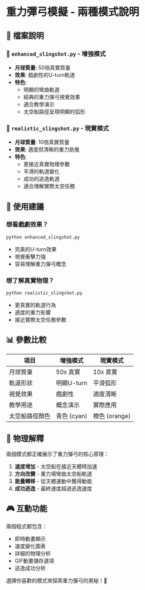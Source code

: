# 重力彈弓模擬 - 兩種模式說明

## 📁 檔案說明

### 🚀 `enhanced_slingshot.py` - 增強模式
- **月球質量**: 50倍真實質量
- **效果**: 戲劇性的U-turn軌道
- **特色**: 
  - 明顯的彎曲軌道
  - 經典的重力彈弓視覺效果
  - 適合教學演示
  - 太空船路徑呈現明顯的弧形

### 🌙 `realistic_slingshot.py` - 現實模式  
- **月球質量**: 10倍真實質量
- **效果**: 適度但清晰的重力助推
- **特色**:
  - 更接近真實物理參數
  - 平滑的軌道變化
  - 成功的逃逸軌道
  - 適合理解實際太空任務

## 🎯 使用建議

### 想看戲劇效果？
```bash
python enhanced_slingshot.py
```
- 完美的U-turn效果
- 視覺衝擊力強
- 容易理解重力彈弓概念

### 想了解真實物理？
```bash
python realistic_slingshot.py
```
- 更真實的軌道行為
- 適度的重力影響
- 接近實際太空任務參數

## 📊 參數比較

| 項目 | 增強模式 | 現實模式 |
|------|----------|----------|
| 月球質量 | 50x 真實 | 10x 真實 |
| 軌道形狀 | 明顯U-turn | 平滑弧形 |
| 視覺效果 | 戲劇性 | 適度清晰 |
| 教學用途 | 概念演示 | 實際應用 |
| 太空船路徑顏色 | 青色 (cyan) | 橙色 (orange) |

## 🔬 物理解釋

兩個模式都正確展示了重力彈弓的核心原理：
1. **速度增加** - 太空船在接近天體時加速
2. **方向改變** - 重力場彎曲太空船軌道
3. **能量轉移** - 從天體運動中獲得動能
4. **成功逃逸** - 最終速度超過逃逸速度

## 🎮 互動功能

兩個程式都包含：
- 即時動畫顯示
- 速度變化圖表
- 詳細的物理分析
- GIF動畫儲存選項
- 逃逸成功分析

選擇你喜歡的模式來探索重力彈弓的奧秘！🚀 